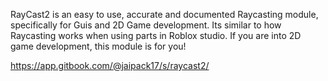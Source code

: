RayCast2 is an easy to use, accurate and documented Raycasting module, specifically for Guis and 2D Game development. Its similar to how Raycasting works when using parts in Roblox studio. If you are into 2D game development, this module is for you!

https://app.gitbook.com/@jaipack17/s/raycast2/
